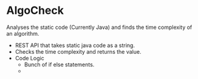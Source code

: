 # AlgoCheck

Analyses the static code (Currently Java) and finds the time complexity of an algorithm.

- REST API that takes static java code as a string.
- Checks the time complexity and returns the value.
- Code Logic
    - Bunch of if else statements.
    - 
